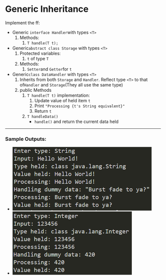 # Generic Inheritance
Implement the ff:

-   Generic  `interface Handler`with types  `<T>`  
    1.  Methods:  
        1.  `T handle(T t);`
-   Generic`abstract class Storage`  with types  `<T>`  
    1.  Protected variables:  
        1.  `t`  of type  `T`
    2.  Methods:  
        1.  `Setter`and  `Getter`for  `t`
-   Generic`class DataHandler`  with types  `<T>`  
    1.  Inherits from both  `Storage`  and  `Handler`. Reflect type  `<T>`  to that of`Handler`  and  `Storage`(They all use the same type)
    2.  public Methods  
        1.  `T handle(T t)`  implementation:  
            1.  Update value of held item  `t`
            2.  Print  `"Processing {t's String equivalent}"`
            3.  Return  `t`
        2.  `T handleData()`  
            -   `handle()`  and return the current data held
---
### Sample Outputs: 
- ![sample output 1](https://github.com/zoreladrean/Java-language-codes/blob/main/ActivitiesFromSchool/Generic_Inheritance/images/sampleOutput1.PNG)
- ![sample output 2](https://github.com/zoreladrean/Java-language-codes/blob/main/ActivitiesFromSchool/Generic_Inheritance/images/sampleOutput2.PNG)